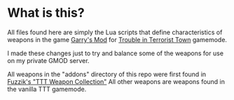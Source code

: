 What is this?
=============

All files found here are simply the Lua scripts that define characteristics of weapons in the game [Garry's Mod](https://gmod.facepunch.com/) for [Trouble in Terrorist Town](http://ttt.badking.net/) gamemode.

I made these changes just to try and balance some of the weapons for use on my private GMOD server.

All weapons in the "addons" directory of this repo were first found in [Fuzzik's "TTT Weapon Collection"](https://steamcommunity.com/sharedfiles/filedetails/?id=194965598)
All other weapons are weapons found in the vanilla TTT gamemode.

